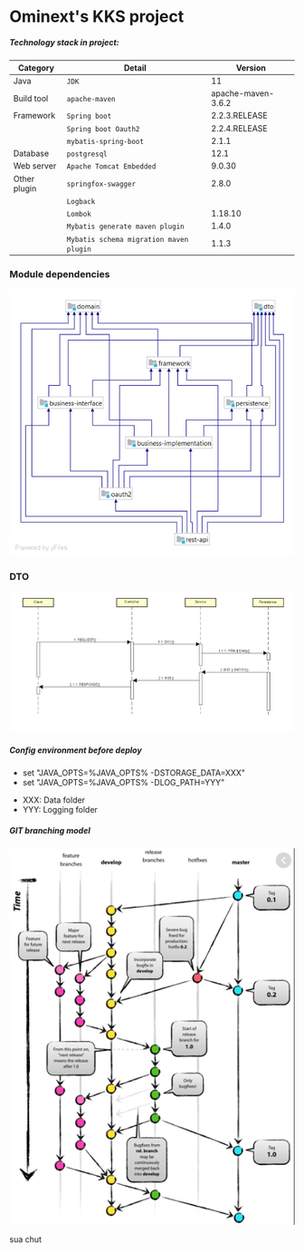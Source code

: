 # Ominext's KKS project

##### Technology stack in project:

|Category        |Detail                         |Version                      |
|----------------|-------------------------------|-----------------------------|
|Java            |`JDK`                          |11                           |
|Build tool      |`apache-maven`                 |apache-maven-3.6.2           |
|Framework       |`Spring boot`                  |2.2.3.RELEASE      
|                |`Spring boot Oauth2`           |2.2.4.RELEASE  
|                |`mybatis-spring-boot`          |2.1.1                        |
|Database        |`postgresql`                   |12.1                         |
|Web server      |`Apache Tomcat Embedded`       |9.0.30                       |
|Other plugin    |`springfox-swagger`            |2.8.0                        |
|                |`Logback`                      |                             |
|                |`Lombok`                       |1.18.10    
|                |`Mybatis generate maven plugin`|1.4.0   
|                |`Mybatis schema migration maven plugin`|1.1.3  

### Module dependencies 
![Module dependencies](assets/images/rest-api-modules-dependencies.png?raw=true)

### DTO
![DTO](assets/images/DTO.png?raw=true)

##### Config environment before deploy
- set "JAVA_OPTS=%JAVA_OPTS% -DSTORAGE_DATA=XXX"
- set "JAVA_OPTS=%JAVA_OPTS% -DLOG_PATH=YYY"
* XXX: Data folder
* YYY: Logging folder

##### GIT branching model
![DTO](assets/images/GIT.png?raw=true)

sua chut


